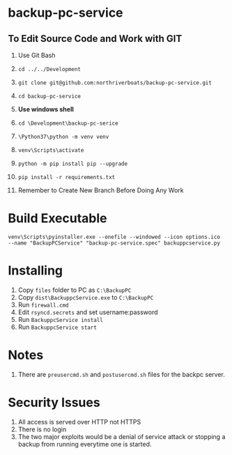 # backup-pc-service
## To Edit Source Code and Work with GIT
1. Use Git Bash
2. `cd ../../Development`
3. `git clone git@github.com:northriverboats/backup-pc-service.git`
4. `cd backup-pc-service`

5. __Use windows shell__
6. `cd \Development\backup-pc-serice`
7. `\Python37\python -m venv venv`
8. `venv\Scripts\activate`
9. `python -m pip install pip --upgrade`
10. `pip install -r requirements.txt`
11. Remember to Create New Branch Before Doing Any Work

# Build Executable
`venv\Scripts\pyinstaller.exe --onefile --windowed --icon options.ico  --name "BackupPCService" "backup-pc-service.spec" backuppcservice.py`

# Installing
1. Copy `files` folder to PC as `C:\BackupPC`
2. Copy `dist\BackuppcService.exe` to `C:\BackupPC`
3. Run `firewall.cmd`
4. Edit `rsyncd.secrets` and set username:password
4. Run `BackuppcService install`
5. Run `BackuppcService start`

# Notes
1. There are `preusercmd.sh` and `postusercmd.sh` files for the backpc server.

# Security Issues
1. All access is served over HTTP not HTTPS
2. There is no login
3. The two major exploits would be a denial of service attack or stopping a backup from running everytime one is started.
